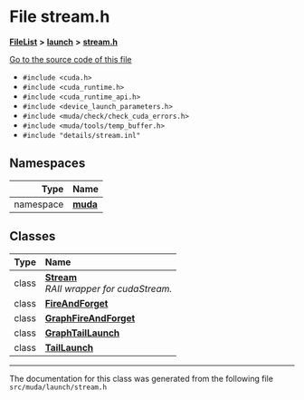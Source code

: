 

# File stream.h



[**FileList**](files.md) **>** [**launch**](dir_440d6ef7395341c98b5d944289d06a83.md) **>** [**stream.h**](stream_8h.md)

[Go to the source code of this file](stream_8h_source.md)



* `#include <cuda.h>`
* `#include <cuda_runtime.h>`
* `#include <cuda_runtime_api.h>`
* `#include <device_launch_parameters.h>`
* `#include <muda/check/check_cuda_errors.h>`
* `#include <muda/tools/temp_buffer.h>`
* `#include "details/stream.inl"`













## Namespaces

| Type | Name |
| ---: | :--- |
| namespace | [**muda**](namespacemuda.md) <br> |


## Classes

| Type | Name |
| ---: | :--- |
| class | [**Stream**](classmuda_1_1_stream.md) <br>_RAII wrapper for cudaStream._  |
| class | [**FireAndForget**](classmuda_1_1_stream_1_1_fire_and_forget.md) <br> |
| class | [**GraphFireAndForget**](classmuda_1_1_stream_1_1_graph_fire_and_forget.md) <br> |
| class | [**GraphTailLaunch**](classmuda_1_1_stream_1_1_graph_tail_launch.md) <br> |
| class | [**TailLaunch**](classmuda_1_1_stream_1_1_tail_launch.md) <br> |



















































------------------------------
The documentation for this class was generated from the following file `src/muda/launch/stream.h`

